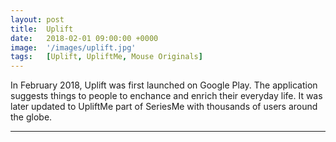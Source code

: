 ```yaml
---
layout: post
title:  Uplift
date:   2018-02-01 09:00:00 +0000
image:  '/images/uplift.jpg'
tags:   [Uplift, UpliftMe, Mouse Originals]
---
```


In February 2018, Uplift was first launched on Google Play. The application suggests things to people to enchance and enrich their everyday life. It was later updated to UpliftMe part of SeriesMe with thousands of users around the globe. 

***
